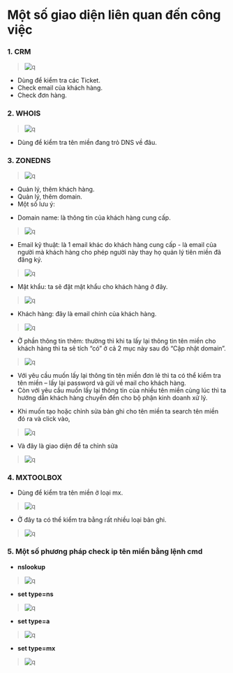 # Một số giao diện liên quan đến công việc
### 1. CRM
> ![q](https://f4-zpcloud.zdn.vn/3442219538402518228/87cc7f94e44f2e11775e.jpg)
- Dùng để kiểm tra các Ticket.
- Check email của khách hàng.
- Check đơn hàng.
### 2. WHOIS
> ![q](https://f5-zpcloud.zdn.vn/1974517244586695075/1288f5d06e0ba455fd1a.jpg)
- Dùng để kiểm tra tên miền đang trỏ DNS về đâu.
### 3. ZONEDNS
> ![q](https://f5-zpcloud.zdn.vn/8856048068439625461/14584d00d6db1c8545ca.jpg)
- Quản lý, thêm khách hàng.
- Quản lý, thêm domain.
- Một số lưu ý:
+ Domain name: là thông tin của khách hàng cung cấp.
> ![q](https://f5-zpcloud.zdn.vn/274349040894188458/7863f809b4d27e8c27c3.jpg) 
+ Email kỹ thuật: là 1 email khác do khách hàng cung cấp - là email của người mà khách hàng cho phép người này thay họ quản lý tiên miền đã đăng ký.
> ![q](https://f5-zpcloud.zdn.vn/8804171176462593927/39172f7e63a5a9fbf0b4.jpg)
+ Mật khẩu: ta sẽ đặt mật khẩu cho khách hàng ở đây.
> ![q](https://f4-zpcloud.zdn.vn/7360093148707768085/1ac65da81173db2d8262.jpg)
+ Khách hàng: đây là email chính của khách hàng.
> ![q](https://f5-zpcloud.zdn.vn/4836113868840032731/a1ac80c0cc1b06455f0a.jpg)
+ Ở phần thông tin thêm: thường thì khi ta lấy lại thông tin tên miền cho khách hàng thì ta sẽ tích “có” ở cả 2 mục này sau đó “Cập nhật domain”.
> ![q](https://f5-zpcloud.zdn.vn/8436650447860782858/37a3facfb6147c4a2505.jpg)
+ Với yêu cầu muốn lấy lại thông tin tên miền đơn lẻ thì ta có thể kiểm tra tên miền – lấy lại password và gửi về mail cho khách hàng.
+ Còn với yêu cầu muốn lấy lại thông tin của nhiều tên miền cùng lúc thì ta hướng dẫn khách hàng chuyển đến cho bộ phận kinh doanh xử lý.
- Khi muốn tạo hoặc chỉnh sửa bản ghi cho tên miền ta search tên miền đó ra và click vào,
> ![q](https://f5-zpcloud.zdn.vn/9007983806295589677/36640a0146da8c84d5cb.jpg)
+ Và đây là giao diện để ta chỉnh sửa
> ![q](https://f5-zpcloud.zdn.vn/6061261009724162119/0069fa12b6c97c9725d8.jpg)
### 4. MXTOOLBOX
- Dùng để kiểm tra tên miền ở loại mx.
> ![q](https://f4-zpcloud.zdn.vn/7940498099898648721/8a137d6031bbfbe5a2aa.jpg)
- Ở đây ta có thể kiểm tra bằng rất nhiều loại bản ghi.
> ![q](https://f5-zpcloud.zdn.vn/2218326936886464191/9e7eaf0fe3d4298a70c5.jpg)
### 5. Một số phương pháp check ip tên miền bằng lệnh cmd
- **nslookup**
> ![q](https://f5-zpcloud.zdn.vn/2336378549210701117/11906be0273bed65b42a.jpg)
- **set type=ns**
> ![q](https://f5-zpcloud.zdn.vn/6074232719240654952/8c2d745a3881f2dfab90.jpg)
- **set type=a**
> ![q](https://f5-zpcloud.zdn.vn/1740591237557215895/1cc2b0b4fc6f36316f7e.jpg)
- **set type=mx**
> ![q](https://f5-zpcloud.zdn.vn/263091189205207762/30d29aa4d67f1c21456e.jpg)
